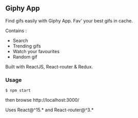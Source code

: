 ## Giphy App

Find gifs easily with Giphy App. Fav' your best gifs in cache.

Contains :
- Search
- Trending gifs
- Watch your favourites
- Random gif

Built with ReactJS, React-router & Redux.

### Usage
```
$ npm start
```

then browse http://localhost:3000/

Uses React@^15.* and React-router@^3.*
